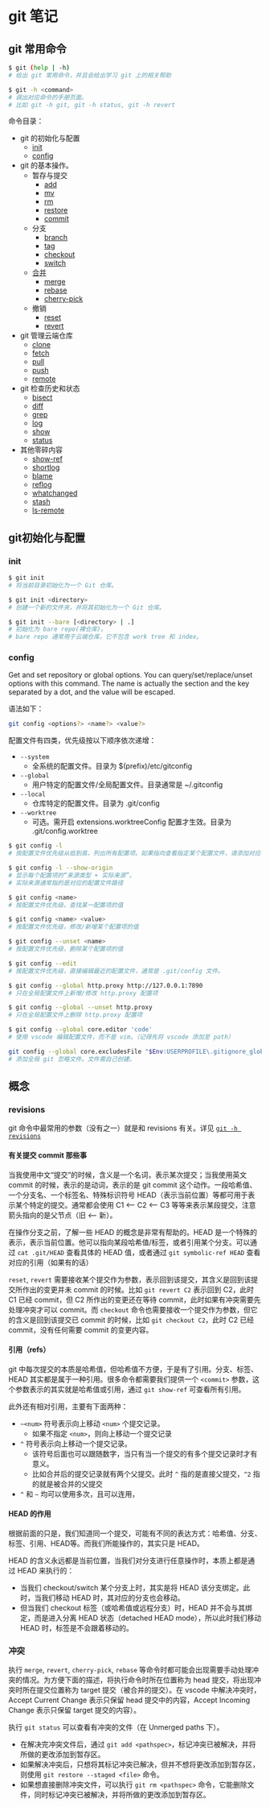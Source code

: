 # git 笔记

## git 常用命令

```sh
$ git (help | -h)
# 给出 git 常用命令，并且会给出学习 git 上的相关帮助

$ git -h <command>
# 调出对应命令的手册页面。
# 比如 git -h git, git -h status, git -h revert
```

命令目录：

- git 的初始化与配置
    - [init](#init)
    - [config](#config)
- git 的基本操作。
    - 暂存与提交
        - [add](./reference/basic.md#add)
        - [mv](./reference/basic.md#mv)
        - [rm](./reference/basic.md#rm)
        - [restore](./reference/basic.md#restore)
        - [commit](./reference/basic.md#commit)
    - 分支
        - [branch](./reference/basic.md#branch)
        - [tag](./reference/basic.md#tag)
        - [checkout](./reference/basic.md#checkout)
        - [switch](./reference/basic.md#switch)
    - [合并](./reference//basic.md#合并策略)
        - [merge](./reference/basic.md#merge)
        - [rebase](./reference/basic.md#rebase)
        - [cherry-pick](./reference/basic.md#cherry-pick)
    - 撤销
        - [reset](./reference/basic.md#reset)
        - [revert](./reference/basic.md#revert)
- git 管理云端仓库
    - [clone](./reference/remote.md#clone)
    - [fetch](./reference/remote.md#fetch)
    - [pull](./reference/remote.md#pull)
    - [push](./reference/remote.md#push)
    - [remote](./reference/remote.md#remote)
- git 检查历史和状态
    - [bisect](./reference/examine.md#bisect)
    - [diff](./reference/examine.md#diff)
    - [grep](./reference/examine.md#grep)
    - [log](./reference/examine.md#log)
    - [show](./reference/examine.md#show)
    - [status](./reference/examine.md#status)
- 其他零碎内容
    - [show-ref](./reference/other.md#show-ref)
    - [shortlog](./reference/other.md#shortlog)
    - [blame](./reference/other.md#blame)
    - [reflog](./reference/other.md#reflog)
    - [whatchanged](./reference/other.md#whatchanged)
    - [stash](./reference/other.md#stash)
    - [ls-remote](./reference/other.md#ls-remote)

## git初始化与配置

### init

```sh
$ git init
# 将当前目录初始化为一个 Git 仓库。

$ git init <directory>
# 创建一个新的文件夹，并将其初始化为一个 Git 仓库。

$ git init --bare [<directory> | .]
# 初始化为 bare repo(裸仓库)。
# bare repo 通常用于云端仓库，它不包含 work tree 和 index。
```

### config

Get and set repository or global options. You can query/set/replace/unset options with this command. The name is actually the section and the key separated by a dot, and the value will be escaped.

语法如下：

```sh
git config <options?> <name?> <value?>
```

配置文件有四类，优先级按以下顺序依次递增：

- `--system`
    - 全系统的配置文件。目录为 $(prefix)/etc/gitconfig
- `--global`
    - 用户特定的配置文件/全局配置文件。目录通常是 ~/.gitconfig
- `--local`
    - 仓库特定的配置文件。目录为 .git/config
- `--worktree`
    - 可选。需开启 extensions.worktreeConfig 配置才生效。目录为 .git/config.worktree

```sh
$ git config -l
# 按配置文件优先级从低到高，列出所有配置项。如果指向查看指定某个配置文件，请添加对应参数。

$ git config -l --show-origin
# 显示每个配置项的“来源类型 + 实际来源”。
# 实际来源通常指的是对应的配置文件路径

$ git config <name>
# 按配置文件优先级，查找某一配置项的值

$ git config <name> <value>
# 按配置文件优先级，修改/新增某个配置项的值

$ git config --unset <name>
# 按配置文件优先级，删除某个配置项的值

$ git config --edit
# 按配置文件优先级，直接编辑最近的配置文件，通常是 .git/config 文件。

$ git config --global http.proxy http://127.0.0.1:7890
# 只在全局配置文件上新增/修改 http.proxy 配置项

$ git config --global --unset http.proxy
# 只在全局配置文件上删除 http.proxy 配置项

$ git config --global core.editor 'code'
# 使用 vscode 编辑配置文件，而不是 vim。（记得先将 vscode 添加至 path）

git config --global core.excludesFile "$Env:USERPROFILE\.gitignore_global"
# 添加全局 git 忽略文件。文件需自己创建。
```

## 概念

### revisions

git 命令中最常用的参数（没有之一）就是和 revisions 有关。详见 [`git -h revisions`](https://git-scm.com/docs/gitrevisions)

#### 有关提交 commit 那些事

当我使用中文“提交”的时候，含义是一个名词，表示某次提交；当我使用英文 commit 的时候，表示的是动词，表示的是 git commit 这个动作。一段哈希值、一个分支名、一个标签名、特殊标识符号 HEAD（表示当前位置）等都可用于表示某个特定的提交。通常都会使用 C1 <—— C2 <—— C3 等等来表示某段提交，注意箭头指向的是父节点（旧 <—— 新）。

在操作分支之前，了解一些 HEAD 的概念是非常有帮助的。HEAD 是一个特殊的表示，表示当前位置。他可以指向某段哈希值/标签，或者引用某个分支。可以通过 `cat .git/HEAD` 查看具体的 HEAD 值，或者通过 `git symbolic-ref HEAD` 查看对应的引用（如果有的话）

`reset`, `revert` 需要接收某个提交作为参数，表示回到该提交，其含义是回到该提交所作出的变更并未 commit 的时候。比如 `git revert C2` 表示回到 C2，此时 C1 已经 commit，但 C2 所作出的变更还在等待 commit，此时如果有冲突需要先处理冲突才可以 commit。而 `checkout` 命令也需要接收一个提交作为参数，但它的含义是回到该提交已 commit 的时候，比如 `git checkout C2`，此时 C2 已经 commit，没有任何需要 commit 的变更内容。

#### 引用（refs）

git 中每次提交的本质是哈希值，但哈希值不方便，于是有了引用。分支、标签、HEAD 其实都是属于一种引用。很多命令都需要我们提供一个 `<commit>` 参数，这个参数表示的其实就是哈希值或引用，通过 `git show-ref` 可查看所有引用。

此外还有相对引用，主要有下面两种：

- `~<num>` 符号表示向上移动 `<num>` 个提交记录。
    - 如果不指定 `<num>`，则向上移动一个提交记录
- `^` 符号表示向上移动一个提交记录。
    - 该符号后面也可以跟随数字，当只有当一个提交的有多个提交记录时才有意义。
    - 比如合并后的提交记录就有两个父提交。此时 `^` 指的是直接父提交，`^2` 指的就是被合并的父提交
- `^` 和 `~` 均可以使用多次，且可以连用，

#### HEAD 的作用

根据前面的只是，我们知道同一个提交，可能有不同的表达方式：哈希值、分支、标签、引用、HEAD等。而我们所能操作的，其实只是 HEAD。

HEAD 的含义永远都是当前位置，当我们对分支进行任意操作时，本质上都是通过 HEAD 来执行的：

- 当我们 checkout/switch 某个分支上时，其实是将 HEAD 该分支绑定。此时，当我们移动 HEAD 时，其对应的分支也会移动。
- 但当我们 checkout 标签（或哈希值或远程分支）时，HEAD 并不会与其绑定，而是进入分离 HEAD 状态（detached HEAD mode），所以此时我们移动 HEAD 时，标签是不会跟着移动的。

### 冲突

执行 `merge`, `revert`, `cherry-pick`, `rebase` 等命令时都可能会出现需要手动处理冲突的情况。为方便下面的描述，将执行命令时所在位置称为 head 提交，将出现冲突时所在提交位置称为 target 提交（被合并的提交）。在 vscode 中解决冲突时，Accept Current Change 表示只保留 head 提交中的内容，Accept Incoming Change 表示只保留 target 提交的内容）。

执行 `git status` 可以查看有冲突的文件（在 Unmerged paths 下）。

- 在解决完冲突文件后，通过 `git add <pathspec>`，标记冲突已被解决，并将所做的更改添加到暂存区。
- 如果解决冲突后，只想将其标记冲突已解决，但并不想将更改添加到暂存区，则使用 `git restore --staged <file>` 命令。
- 如果想直接删除冲突文件，可以执行 `git rm <pathspec>` 命令，它能删除文件，同时标记冲突已被解决，并将所做的更改添加到暂存区。
